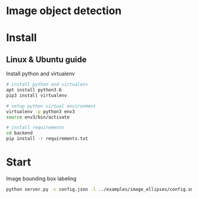 
# Image object detection 
<!--Should be updated for example with ellipse-->
<!--![Image object detection](https://user.fm/files/v2-04a15361580d038bd9392a225e2569e4/Screen%20Shot%202019-08-01%20at%2011.38.16%20PM.png "Image BBox")-->

# Install

## Linux & Ubuntu guide

Install python and virtualenv 

```bash
# install python and virtualenv 
apt install python3.6
pip3 install virtualenv

# setup python virtual environment 
virtualenv -p python3 env3
source env3/bin/activate

# install requirements 
cd backend
pip install -r requirements.txt
```

# Start

Image bounding box labeling

```bash
python server.py -c config.json -l ../examples/image_ellipses/config.xml -i ../examples/image_ellipses/tasks.json -o output
```
